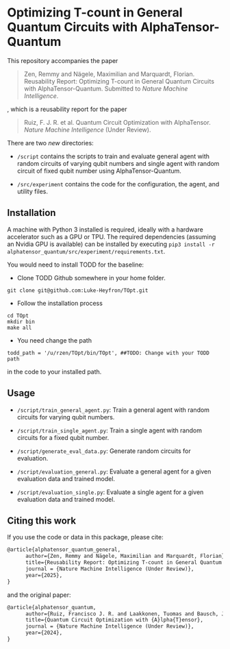 # Optimizing T-count in General Quantum Circuits with AlphaTensor-Quantum

This repository accompanies the paper

> Zen, Remmy and Nägele, Maximilian and Marquardt, Florian. Reusability Report: Optimizing T-count in General Quantum Circuits with AlphaTensor-Quantum.
Submitted to *Nature Machine Intelligence*.

, which is a reusability report for the paper

> Ruiz, F. J. R. et al. Quantum Circuit Optimization with AlphaTensor.
*Nature Machine Intelligence* (Under Review).

There are two *new* directories:

- `/script` contains the scripts to train and evaluate general agent with random circuits of varying qubit numbers and single agent with random circuit of fixed qubit number using AlphaTensor-Quantum.

- `/src/experiment` contains the code for the configuration, the agent, and utility files.

## Installation

A machine with Python 3 installed is required, ideally with a
hardware accelerator such as a GPU or TPU. The required dependencies (assuming
an Nvidia GPU is available) can be installed by executing
`pip3 install -r alphatensor_quantum/src/experiment/requirements.txt`.

You would need to install TODD for the baseline:

- Clone TODD Github somewhere in your home folder.
```
git clone git@github.com:Luke-Heyfron/TOpt.git
```

- Follow the installation process
```
cd TOpt
mkdir bin
make all
```

- You need change the path     
```
todd_path = '/u/rzen/TOpt/bin/TOpt', ##TODO: Change with your TODD path
```

in the code to your installed path.


## Usage

- `/script/train_general_agent.py`: Train a general agent with random circuits for varying qubit numbers. 

- `/script/train_single_agent.py`: Train a single agent with random circuits for a fixed qubit number. 

- `/script/generate_eval_data.py`: Generate random circuits for evaluation. 

- `/script/evaluation_general.py`: Evaluate a general agent for a given evaluation data and trained model. 

- `/script/evaluation_single.py`: Evaluate a single agent for a given evaluation data and trained model. 

## Citing this work

If you use the code or data in this package, please cite:

```latex
@article{alphatensor_quantum_general,
      author={Zen, Remmy and Nägele, Maximilian and Marquardt, Florian},
      title={Reusability Report: Optimizing T-count in General Quantum Circuits with AlphaTensor-Quantum},
      journal = {Nature Machine Intelligence (Under Review)},
      year={2025},
}
```

and the original paper: 

```latex
@article{alphatensor_quantum,
      author={Ruiz, Francisco J. R. and Laakkonen, Tuomas and Bausch, Johannes and Balog, Matej and Barekatain, Mohammadamin and Heras, Francisco J. H. and Novikov, Alexander and Fitzpatrick, Nathan and Romera-Paredes, Bernardino and van de Wetering, John and Fawzi, Alhussein and Meichanetzidis, Konstantinos and Kohli, Pushmeet},
      title={Quantum Circuit Optimization with {A}lpha{T}ensor},
      journal = {Nature Machine Intelligence (Under Review)},
      year={2024},
}
```
